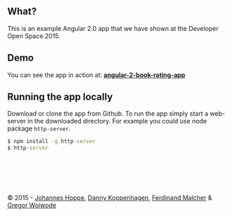 ## What?
This is an example Angular 2.0 app that we have shown at the Developer Open Space 2015.

## Demo
You can see the app in action at:
__[angular-2-book-rating-app](https://angular2buch.de/angular-2-book-rating-app/)__

## Running the app locally
Download or clone the app from Github.
To run the app simply start a web-server in the downloaded directory.
For example you could use node package `http-server`.

```cmd
$ npm install -g http-server
$ http-server
``` 
  
  
&nbsp;  
&nbsp;  
----

&copy; 2015 - [Johannes Hoppe](http://haushoppe-its.de/), [Danny Koppenhagen](http://d-koppenhagen.de/), [Ferdinand Malcher](http://ferdinand-malcher.de/) & [Gregor Woiwode](http://woiwode.info/)